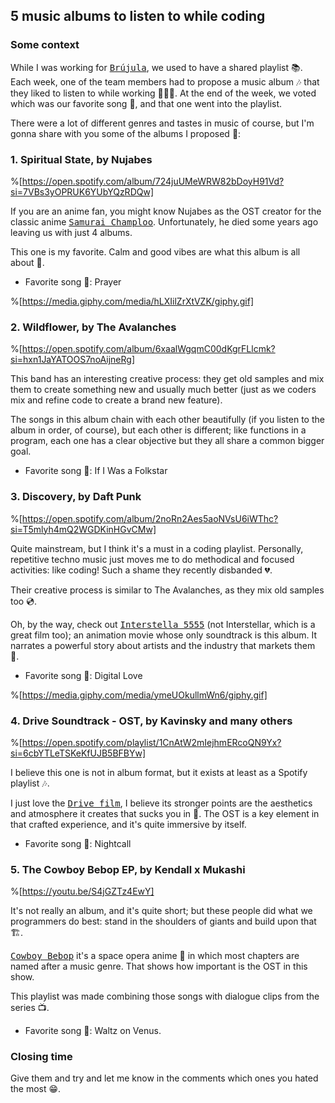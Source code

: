 ## 5 music albums to listen to while coding

### Some context

While I was working for <kbd>[Brújula](https://www.brujula.es/en/)</kbd>, we used to have a shared playlist 📚. Each week, one of the team members had to propose a music album 🎶 that they liked to listen to while working 👩🏾‍💻. At the end of the week, we voted which was our favorite song 👑, and that one went into the playlist.

There were a lot of different genres and tastes in music of course, but I'm gonna share with you some of the albums I proposed 🤗:


### 1. Spiritual State, by Nujabes

%[https://open.spotify.com/album/724juUMeWRW82bDoyH91Vd?si=7VBs3yOPRUK6YUbYQzRDQw]

If you are an anime fan, you might know Nujabes as the OST creator for the classic anime <kbd>[Samurai Champloo](https://en.wikipedia.org/wiki/Samurai_Champloo)</kbd>. Unfortunately, he died some years ago leaving us with just 4 albums.

This one is my favorite. Calm and good vibes are what this album is all about 🌴.

* Favorite song 👑: Prayer

%[https://media.giphy.com/media/hLXIilZrXtVZK/giphy.gif]


### 2. Wildflower, by The Avalanches

%[https://open.spotify.com/album/6xaalWgqmC00dKgrFLlcmk?si=hxn1JaYATOOS7noAijneRg]

This band has an interesting creative process: they get old samples and mix them to create something new and usually much better (just as we coders mix and refine code to create a brand new feature).

The songs in this album chain with each other beautifully (if you listen to the album in order, of course), but each other is different; like functions in a program, each one has a clear objective but they all share a common bigger goal.

* Favorite song 👑: If I Was a Folkstar


### 3. Discovery, by Daft Punk

%[https://open.spotify.com/album/2noRn2Aes5aoNVsU6iWThc?si=T5mlyh4mQ2WGDKinHGvCMw]

Quite mainstream, but I think it's a must in a coding playlist. Personally, repetitive techno music just moves me to do methodical and focused activities: like coding! Such a shame they recently disbanded 💔.

Their creative process is similar to The Avalanches, as they mix old samples too 💿. 

Oh, by the way, check out <kbd>[Interstella 5555](https://en.wikipedia.org/wiki/Interstella_5555:_The_5tory_of_the_5ecret_5tar_5ystem)</kbd> (not Interstellar, which is a great film too); an animation movie whose only soundtrack is this album. It narrates a powerful story about artists and the industry that markets them 🎁.

* Favorite song 👑: Digital Love

%[https://media.giphy.com/media/ymeUOkullmWn6/giphy.gif]


### 4. Drive Soundtrack - OST, by Kavinsky and many others

%[https://open.spotify.com/playlist/1CnAtW2mIejhmERcoQN9Yx?si=6cbYTLeTSKeKfUJB5BFBYw]

I believe this one is not in album format, but it exists at least as a Spotify playlist 🎶.

I just love the <kbd>[Drive film](https://www.imdb.com/title/tt0780504/)</kbd>, I believe its stronger points are the aesthetics and atmosphere it creates that sucks you in 🙂. The OST is a key element in that crafted experience, and it's quite immersive by itself.

* Favorite song 👑: Nightcall


### 5. The Cowboy Bebop EP, by Kendall x Mukashi

%[https://youtu.be/S4jGZTz4EwY]

It's not really an album, and it's quite short; but these people did what we programmers do best: stand in the shoulders of giants and build upon that 🏗.

<kbd>[Cowboy Bebop](https://en.wikipedia.org/wiki/Cowboy_Bebop)</kbd> it's a space opera anime 🌌 in which most chapters are named after a music genre. That shows how important is the OST in this show.

This playlist was made combining those songs with dialogue clips from the series 📺.

* Favorite song 👑: Waltz on Venus.


### Closing time

Give them and try and let me know in the comments which ones you hated the most 😁.
